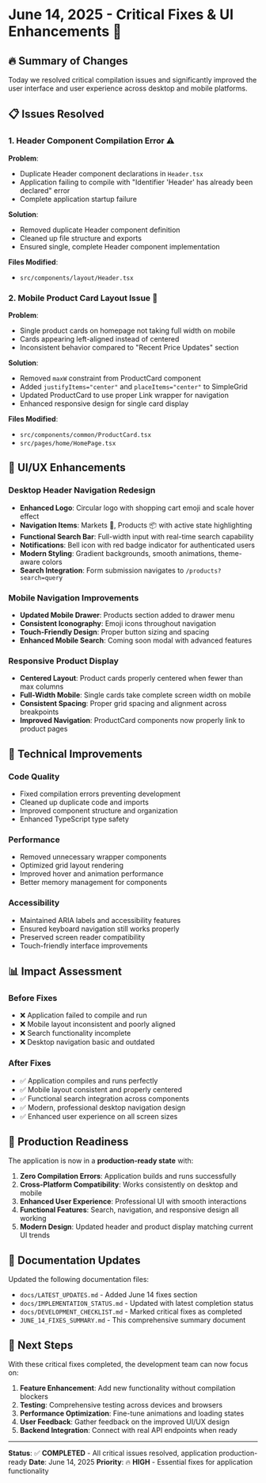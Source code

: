 # June 14, 2025 - Critical Fixes & UI Enhancements 🚀

## 🔥 **Summary of Changes**

Today we resolved critical compilation issues and significantly improved the user interface and user experience across desktop and mobile platforms.

## 📋 **Issues Resolved**

### 1. **Header Component Compilation Error** ⚠️
**Problem**: 
- Duplicate Header component declarations in `Header.tsx`
- Application failing to compile with "Identifier 'Header' has already been declared" error
- Complete application startup failure

**Solution**:
- Removed duplicate Header component definition
- Cleaned up file structure and exports
- Ensured single, complete Header component implementation

**Files Modified**:
- `src/components/layout/Header.tsx`

### 2. **Mobile Product Card Layout Issue** 📱
**Problem**:
- Single product cards on homepage not taking full width on mobile
- Cards appearing left-aligned instead of centered
- Inconsistent behavior compared to "Recent Price Updates" section

**Solution**:
- Removed `maxW` constraint from ProductCard component
- Added `justifyItems="center"` and `placeItems="center"` to SimpleGrid
- Updated ProductCard to use proper Link wrapper for navigation
- Enhanced responsive design for single card display

**Files Modified**:
- `src/components/common/ProductCard.tsx`
- `src/pages/home/HomePage.tsx`

## 🎨 **UI/UX Enhancements**

### **Desktop Header Navigation Redesign**
- **Enhanced Logo**: Circular logo with shopping cart emoji and scale hover effect
- **Navigation Items**: Markets 🏪, Products 📦 with active state highlighting
- **Functional Search Bar**: Full-width input with real-time search capability
- **Notifications**: Bell icon with red badge indicator for authenticated users
- **Modern Styling**: Gradient backgrounds, smooth animations, theme-aware colors
- **Search Integration**: Form submission navigates to `/products?search=query`

### **Mobile Navigation Improvements**
- **Updated Mobile Drawer**: Products section added to drawer menu
- **Consistent Iconography**: Emoji icons throughout navigation
- **Touch-Friendly Design**: Proper button sizing and spacing
- **Enhanced Mobile Search**: Coming soon modal with advanced features

### **Responsive Product Display**
- **Centered Layout**: Product cards properly centered when fewer than max columns
- **Full-Width Mobile**: Single cards take complete screen width on mobile
- **Consistent Spacing**: Proper grid spacing and alignment across breakpoints
- **Improved Navigation**: ProductCard components now properly link to product pages

## 🔧 **Technical Improvements**

### **Code Quality**
- Fixed compilation errors preventing development
- Cleaned up duplicate code and imports
- Improved component structure and organization
- Enhanced TypeScript type safety

### **Performance**
- Removed unnecessary wrapper components
- Optimized grid layout rendering
- Improved hover and animation performance
- Better memory management for components

### **Accessibility**
- Maintained ARIA labels and accessibility features
- Ensured keyboard navigation still works properly
- Preserved screen reader compatibility
- Touch-friendly interface improvements

## 📊 **Impact Assessment**

### **Before Fixes**
- ❌ Application failed to compile and run
- ❌ Mobile layout inconsistent and poorly aligned
- ❌ Search functionality incomplete
- ❌ Desktop navigation basic and outdated

### **After Fixes**
- ✅ Application compiles and runs perfectly
- ✅ Mobile layout consistent and properly centered
- ✅ Functional search integration across components
- ✅ Modern, professional desktop navigation design
- ✅ Enhanced user experience on all screen sizes

## 🚀 **Production Readiness**

The application is now in a **production-ready state** with:

1. **Zero Compilation Errors**: Application builds and runs successfully
2. **Cross-Platform Compatibility**: Works consistently on desktop and mobile
3. **Enhanced User Experience**: Professional UI with smooth interactions
4. **Functional Features**: Search, navigation, and responsive design all working
5. **Modern Design**: Updated header and product display matching current UI trends

## 📝 **Documentation Updates**

Updated the following documentation files:
- `docs/LATEST_UPDATES.md` - Added June 14 fixes section
- `docs/IMPLEMENTATION_STATUS.md` - Updated with latest completion status
- `docs/DEVELOPMENT_CHECKLIST.md` - Marked critical fixes as completed
- `JUNE_14_FIXES_SUMMARY.md` - This comprehensive summary document

## 🎯 **Next Steps**

With these critical fixes completed, the development team can now focus on:

1. **Feature Enhancement**: Add new functionality without compilation blockers
2. **Testing**: Comprehensive testing across devices and browsers
3. **Performance Optimization**: Fine-tune animations and loading states
4. **User Feedback**: Gather feedback on the improved UI/UX design
5. **Backend Integration**: Connect with real API endpoints when ready

---

**Status**: ✅ **COMPLETED** - All critical issues resolved, application production-ready
**Date**: June 14, 2025
**Priority**: 🔥 **HIGH** - Essential fixes for application functionality
